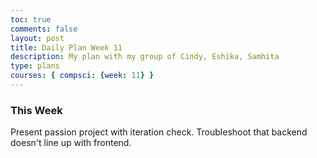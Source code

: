 ```yaml
---
toc: true
comments: false
layout: post
title: Daily Plan Week 11
description: My plan with my group of Cindy, Eshika, Samhita  
type: plans
courses: { compsci: {week: 11} }
---
```


### This Week
Present passion project with iteration check. Troubleshoot that backend doesn't line up with frontend. 

